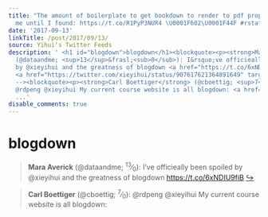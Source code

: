 ```yaml
---
title: "The amount of boilerplate to get bookdown to render to pdf propperly was overwhelming
  me until I found: https://t.co/R1PyP3NUR4 \U0001F602\U0001F44F #rstats"
date: '2017-09-13'
linkTitle: /post/2017/09/13/
source: Yihui's Twitter Feeds
description: ' <h1 id="blogdown">blogdown</h1><blockquote><p><strong>Mara Averick</strong>
  (@dataandme; <sup>13</sup>&frasl;<sub>0</sub>): I&rsquo;ve officieally been spoiled
  by @xieyihui and the greatness of blogdown <a href="https://t.co/6xNDIU9fiB" target="_blank">https://t.co/6xNDIU9fiB</a>
  <a href="https://twitter.com/xieyihui/status/907617621364891649" target="_blank">&#8618;</a></p></blockquote><!--
  --><blockquote><p><strong>Carl Boettiger</strong> (@cboettig; <sup>7</sup>&frasl;<sub>0</sub>):
  @rdpeng @xieyihui My current course website is all blogdown: <a href="https://t.co/750CCCf0rq"
  ...'
disable_comments: true
---
```

 <h1 id="blogdown">blogdown</h1><blockquote><p><strong>Mara Averick</strong> (@dataandme; <sup>13</sup>&frasl;<sub>0</sub>): I&rsquo;ve officieally been spoiled by @xieyihui and the greatness of blogdown <a href="https://t.co/6xNDIU9fiB" target="_blank">https://t.co/6xNDIU9fiB</a> <a href="https://twitter.com/xieyihui/status/907617621364891649" target="_blank">&#8618;</a></p></blockquote><!-- --><blockquote><p><strong>Carl Boettiger</strong> (@cboettig; <sup>7</sup>&frasl;<sub>0</sub>): @rdpeng @xieyihui My current course website is all blogdown: <a href="https://t.co/750CCCf0rq" ...